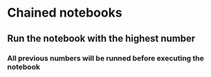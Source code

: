 # Chained notebooks

## Run the notebook with the highest number

### All previous numbers will be runned before executing the notebook